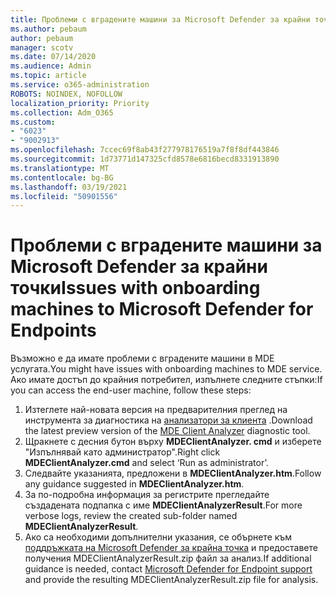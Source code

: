 ```yaml
---
title: Проблеми с вградените машини за Microsoft Defender за крайни точки
ms.author: pebaum
author: pebaum
manager: scotv
ms.date: 07/14/2020
ms.audience: Admin
ms.topic: article
ms.service: o365-administration
ROBOTS: NOINDEX, NOFOLLOW
localization_priority: Priority
ms.collection: Adm_O365
ms.custom:
- "6023"
- "9002913"
ms.openlocfilehash: 7ccec69f8ab43f277978176519a7f8f8df443846
ms.sourcegitcommit: 1d73771d147325cfd8578e6816becd8331913890
ms.translationtype: MT
ms.contentlocale: bg-BG
ms.lasthandoff: 03/19/2021
ms.locfileid: "50901556"
---
```

# <a name="issues-with-onboarding-machines-to-microsoft-defender-for-endpoints"></a><span data-ttu-id="64be6-102">Проблеми с вградените машини за Microsoft Defender за крайни точки</span><span class="sxs-lookup"><span data-stu-id="64be6-102">Issues with onboarding machines to Microsoft Defender for Endpoints</span></span>

<span data-ttu-id="64be6-103">Възможно е да имате проблеми с вградените машини в MDE услугата.</span><span class="sxs-lookup"><span data-stu-id="64be6-103">You might have issues with onboarding machines to MDE service.</span></span> <span data-ttu-id="64be6-104">Ако имате достъп до крайния потребител, изпълнете следните стъпки:</span><span class="sxs-lookup"><span data-stu-id="64be6-104">If you can access the end-user machine, follow these steps:</span></span>

1. <span data-ttu-id="64be6-105">Изтеглете най-новата версия на предварителния преглед на инструмента за диагностика на [анализатори за клиента](https://aka.ms/betamdeanalyzer) .</span><span class="sxs-lookup"><span data-stu-id="64be6-105">Download the latest preview version of the [MDE Client Analyzer](https://aka.ms/betamdeanalyzer) diagnostic tool.</span></span>
2. <span data-ttu-id="64be6-106">Щракнете с десния бутон върху **MDEClientAnalyzer. cmd** и изберете "Изпълнявай като администратор".</span><span class="sxs-lookup"><span data-stu-id="64be6-106">Right click **MDEClientAnalyzer.cmd** and select ‘Run as administrator’.</span></span>
3. <span data-ttu-id="64be6-107">Следвайте указанията, предложени в **MDEClientAnalyzer.htm**.</span><span class="sxs-lookup"><span data-stu-id="64be6-107">Follow any guidance suggested in **MDEClientAnalyzer.htm**.</span></span>
4. <span data-ttu-id="64be6-108">За по-подробна информация за регистрите прегледайте създадената подпапка с име **MDEClientAnalyzerResult**.</span><span class="sxs-lookup"><span data-stu-id="64be6-108">For more verbose logs, review the created sub-folder named **MDEClientAnalyzerResult**.</span></span>
5. <span data-ttu-id="64be6-109">Ако са необходими допълнителни указания, се обърнете към [поддръжката на Microsoft Defender за крайна точка](https://docs.microsoft.com/windows/security/threat-protection/microsoft-defender-atp/contact-support) и предоставете получения MDEClientAnalyzerResult.zip файл за анализ.</span><span class="sxs-lookup"><span data-stu-id="64be6-109">If additional guidance is needed, contact [Microsoft Defender for Endpoint support](https://docs.microsoft.com/windows/security/threat-protection/microsoft-defender-atp/contact-support) and provide the resulting MDEClientAnalyzerResult.zip file for analysis.</span></span>
